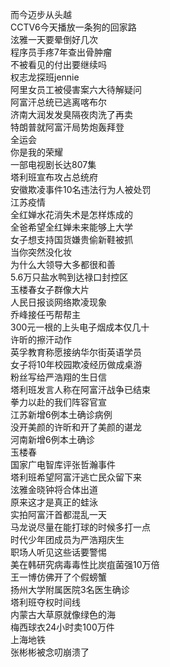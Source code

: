 而今迈步从头越  
CCTV6今天播放一条狗的回家路  
泫雅一天要晕倒好几次  
程序员手疼7年查出骨肿瘤  
不被看见的付出要继续吗  
权志龙探班jennie  
阿里女员工被侵害案六大待解疑问  
阿富汗总统已逃离喀布尔  
济南大润发发臭隔夜肉洗了再卖  
特朗普就阿富汗局势炮轰拜登  
全运会  
你是我的荣耀  
一部电视剧长达807集  
塔利班宣布攻占总统府  
安徽欺凌事件10名违法行为人被处罚  
江苏疫情  
全红婵水花消失术是怎样炼成的  
全爸希望全红婵未来能够上大学  
女子想支持国货嫌贵偷新鞋被抓  
当你突然没化妆  
为什么大领导大多都很和善  
5.6万只盐水鸭到达禄口封控区  
玉楼春女子群像大片  
人民日报谈网络欺凌现象  
乔峰接任丐帮帮主  
300元一根的上头电子烟成本仅几十  
许昕的擦汗动作  
英孚教育称愿接纳华尔街英语学员  
女子将10年校园欺凌经历做成桌游  
粉丝写给严浩翔的生日信  
塔利班发言人称在阿富汗战争已结束  
拳力以赴的我们阵容官宣  
江苏新增6例本土确诊病例  
没开美颜的许昕和开了美颜的谌龙  
河南新增6例本土确诊  
玉楼春  
国家广电智库评张哲瀚事件  
塔利班希望阿富汗逃亡民众留下来  
泫雅金晓钟将合体出道  
原来这才是真正的蛙泳  
实拍阿富汗首都混乱一天  
马龙说尽量在能打球的时候多打一点  
时代少年团成员为严浩翔庆生  
职场人听见这些话要警惕  
美在韩研究病毒毒性比炭疽菌强10万倍  
王一博仿佛开了个假螃蟹  
扬州大学附属医院3名医生确诊  
塔利班夺权时间线  
内蒙古大草原就像绿色的海  
梅西球衣24小时卖100万件  
上海地铁  
张彬彬被念叨崩溃了  
